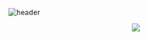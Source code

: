 ![header](https://capsule-render.vercel.app/api?type=slice&color=gradient&height=160&section=header&text=Hi!%20I'm%20Haemin!&fontAlign=50&fontAlignY=70&fontSize=90&fontColor=#fff)
  
<div align="center">

  <img src = "https://user-images.githubusercontent.com/121204952/221412355-601d580f-056f-45cc-ba5d-e765485f3202.gif">
</div>

